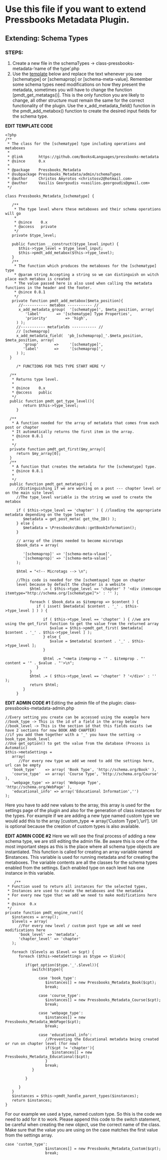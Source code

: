 # Use this file if you want to extend Pressbooks Metadata Plugin.
## Extending: Schema Types
### STEPS:

1.	Create a new file in the schemaTypes -> class-pressbooks-metadata-‘name of the type’.php
2.	Use the [template](https://github.com/Books4Languages/pressbooks-metadata/blob/christos/docs/schema_type_template.zip) below and replace the text whenever you see [schematype] or [schemaprop] or [schema-meta-value].
Remember some schema types need modifications on how they present the metadata,
sometimes you will have to change the function [pmdt_get_metatags()]. This is the only function you are likely to change,
all other structure must remain the same for the correct functionality of the plugin.
Use the x_add_metadata_field() function in the pmdt_add_metabox() function to create the desired input fields for the schema type.

**EDIT TEMPLATE CODE**
```
<?php
/**
 * The class for the [schematype] type including operations and metaboxes
 *
 * @link       https://github.com/Books4Languages/pressbooks-metadata
 * @since      0.x
 *
 * @package    Pressbooks_Metadata
 * @subpackage Pressbooks_Metadata/admin/schemaTypes
 * @author     Christos Amyrotos <christosv2@hotmail.com>
 * @author     Vasilis Georgoudis <vasilios.georgoudis@gmail.com>
 */

class Pressbooks_Metadata_[schematype] {

   /**
    * The type level where these metaboxes and their schema operations will go
    *
    * @since    0.x
    * @access   private
    */
   private $type_level;

   public function __construct($type_level_input) {
      $this->type_level = $type_level_input;
      $this->pmdt_add_metabox($this->type_level);
   }
   /**
    * The function which produces the metaboxes for the [schematype] type
    * @param string Accepting a string so we can distinguish on witch place each metabox is created
    * The value passed here is also used when calling the metadata functions in the header and the footer.
    * @since 0.8.1
    */
   private function pmdt_add_metabox($meta_position){
      //----------- metabox ----------- //
      x_add_metadata_group(  '[schematype]', $meta_position, array(
         'label'       => '[schematype] Type Properties',
         'priority'        => 'high',
     ) );
     //----------- metafields ----------- //
     // [schemaprop]
     x_add_metadata_field(  'pb_[schemaprop]_'.$meta_position, $meta_position, array(
        'group'       =>     '[schematype]',
        'label'       =>     '[schemaprop]',
     ) );
  }

     /* FUNCTIONS FOR THIS TYPE START HERE */

  /**
   * Returns type level.
   *
   * @since    0.x
   * @access   public
   */
  public function pmdt_get_type_level(){
        return $this->type_level;
     }

  /**
   * A function needed for the array of metadata that comes from each post or chapter
   * It automatically returns the first item in the array.
   * @since 0.8.1
   *
   */
  private function pmdt_get_first($my_array){
     return $my_array[0];
  }
  /**
   * A function that creates the metadata for the [schematype] type.
   * @since 0.8.1
   *
   */
  public function pmdt_get_metatags() {
     //Distinguishing if we are working on a post --- chapter level or on the main site level
     //The type_level variable is the string we used to create the metabox

     if ( $this->type_level == 'chapter' ) { //loading the appropriate metadata depending on the type level
        $metadata = get_post_meta( get_the_ID() );
     } else {
        $metadata = \Pressbooks\Book::getBookInformation();
     }

     // array of the items needed to become microtags
     $book_data = array(

        '[schemaprop]' => '[schema-meta-vlaue]',
        '[schemaprop]' => '[schema-meta-value]' 
     );

     $html = "<!-- Microtags --> \n";

     //This code is needed for the [schemtaype] type on chapter 
	 level because by default the chapter is a website
	       $html .= ( $this->type_level == 'chapter' ? '<div itemscope itemtype="http://schema.org/[schematype]">' : '' );

	       foreach ( $book_data as $itemprop => $content ) {
	          if ( isset( $metadata[ $content . '_' . $this->type_level ] ) ) {

	             if ( $this->type_level == 'chapter' ) { //we are using the get_first function to get the value from the returned array
	                $value = $this->pmdt_get_first( $metadata[ $content . '_' . $this->type_level ] );
	             } else {
	                $value = $metadata[ $content . '_' . $this->type_level ];
	             }

	             $html .= "<meta itemprop = '" . $itemprop . "' content = '" . $value . "'>\n";
	          }
	       }
	       $html .= ( $this->type_level == 'chapter' ? '</div>' : '' );
	       return $html;
	    }
	 }
```
**EDIT ADMIN CODE #1**
Editing the admin file of the plugin: class-pressbooks-metadata-admin.php

```
//Every setting you create can be accessed using the example here
//book_type -> This is the id of a field in the array below
//book_level -> This is the section id that this fields exists (we have 2 sections for now BOOK AND CHAPTER)
//if you add them together with a '_' you have the setting -> book_type_book_level
//Use get_option() to get the value from the database (Process is Automatic)
$this->metaSettings =
   array(
      //For every new type we add we need to add the settings here, url can be empty
   'book_type'    => array( 'Book Type', 'http://schema.org/Book' ),
   'course_type'  => array( 'Course Type', 'http://schema.org/Course' ),
   'webpage_type' => array( 'Webpage Type', 'http://schema.org/WebPage' ),
   'educational_info' => array('Educational Information','')
);
```

Here you have to add new values to the array, this array is used for the settings page of the plugin and also for the generation of class instances for the types.
For example if we are adding a new type named custom type we would add this to the array [custom_type => array(‘Custom Type’),’url’].
Url is optional because the creation of custom types is also available.

**EDIT ADMIN CODE #2**
Here we will see the final process of adding a new schema type,
we are still editing the admin file. Be aware this is one of the most important steps as this is the place where all schema type objects are instantiated.
This function is called for creating an array variable named $instances. This variable is used for running metadata and for creating the metaboxes.
The variable contents are all the classes for the schema types enabled from the settings. Each enabled type on each level has one instance in this variable.

```
	/**
 * Function used to return all instances for the selected types,
 * Instances are used to create the metaboxes and the metadata
 * For every new type that we add we need to make modifications here
 *
 * @since  0.x
 */
private function pmdt_engine_run(){
   $instances = array();
   $levels = array(
      //For every new level / custom post type we add we need modifications here
      'book_level' => 'metadata',
      'chapter_level' => 'chapter'
   );

   foreach ($levels as $level => $cpt) {
      foreach ($this->metaSettings as $type => $link){

         if(get_option($type.'_'.$level)){
            switch($type){

               case 'book_type':
                  $instances[] = new Pressbooks_Metadata_Book($cpt);
                  break;

               case 'course_type':
                  $instances[] = new Pressbooks_Metadata_Course($cpt);
                  break;

               case 'webpage_type':
                  $instances[] = new Pressbooks_Metadata_WebPage($cpt);
                  break;

               case 'educational_info':
                  //Preventing the Educational metadata being created or run on chapter level (for now)
                  if($cpt != 'chapter'){
                     $instances[] = new Pressbooks_Metadata_Educational($cpt);
                  }
                  break;
            }

         }

      }
   }
   $instances = $this->pmdt_handle_parent_types($instances);
   return $instances;
}
```

For our example we used a type, named custom type.
So this is the code we need to add for it to work.
Please append this code to the switch statement,
be careful when creating the new object, 
use the correct name of the class. 
Make sure that the value you are using on the case matches the first value from the settings array.

```
case 'custom_type':
                  $instances[] = new Pressbooks_Metadata_Custom($cpt);
                  break;
```